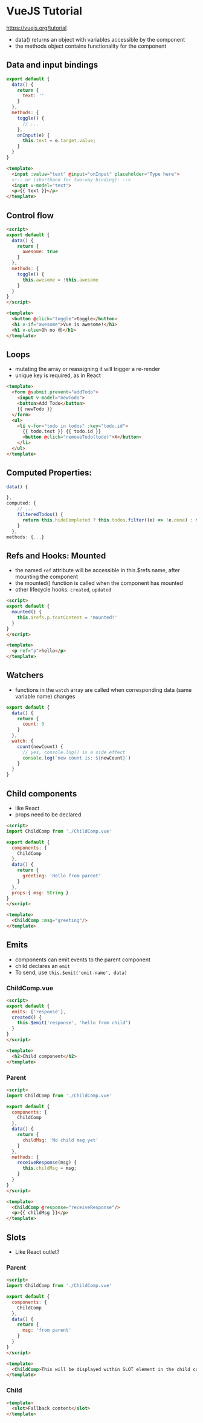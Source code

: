# VueJS Tutorial
https://vuejs.org/tutorial
* data() returns an object with variables accessible by the component
* the methods object contains functionality for the component

## Data and input bindings

```javascript
export default {
  data() {
    return {
      text: ''
    }
  },
  methods: {
    toggle() {
      // ...
    },
    onInput(e) {
      this.text = e.target.value; 
    }
  }
}
```
```html
<template>
  <input :value="text" @input="onInput" placeholder="Type here">
  <!-- or (shorthand for two-way binding): -->
  <input v-model="text">
  <p>{{ text }}</p>
</template>
```

## Control flow
```html
<script>
export default {
  data() {
    return {
      awesome: true
    }
  },
  methods: {
    toggle() {
      this.awesome = !this.awesome
    }
  }
}
</script>

<template>
  <button @click="toggle">toggle</button>
  <h1 v-if="awesome">Vue is awesome!</h1>
  <h1 v-else>Oh no 😢</h1>
</template>
```

## Loops
* mutating the array or reassigning it will trigger a re-render
* unique key is required, as in React
```html
<template>
  <form @submit.prevent="addTodo">
    <input v-model="newTodo">
    <button>Add Todo</button>    
    {{ newTodo }}
  </form>
  <ul>
    <li v-for="todo in todos" :key="todo.id">
      {{ todo.text }} {{ todo.id }}
      <button @click="removeTodo(todo)">X</button>
    </li>
  </ul>
</template>
```

## Computed Properties:
```javascript
data() {

}, 
computed: {
    // ...
    filteredTodos() {
      return this.hideCompleted ? this.todos.filter((e) => !e.done) : this.todos;
    }
  },
methods: {...}
```

## Refs and Hooks: Mounted

* the named ```ref``` attribute will be accessible in this.$refs.name, after mounting the component
* the mounted() function is called when the component has mounted
* other lifecycle hooks: ```created```, ```updated```

```html
<script>
export default {
  mounted() {
    this.$refs.p.textContent = 'mounted!'
  }
}
</script>

<template>
  <p ref="p">hello</p>
</template>
```

## Watchers
* functions in the ```watch``` array are called when corresponding data (same variable name) changes

```javascript
export default {
  data() {
    return {
      count: 0
    }
  },
  watch: {
    count(newCount) {
      // yes, console.log() is a side effect
      console.log(`new count is: ${newCount}`)
    }
  }
}
```

## Child components
* like React
* props need to be declared 

```html
<script>
import ChildComp from './ChildComp.vue'

export default {
  components: {
    ChildComp
  },
  data() {
    return {
      greeting: 'Hello from parent'
    }
  },
  props:{ msg: String }
}
</script>

<template>
  <ChildComp :msg="greeting"/>
</template>
```
## Emits
* components can emit events to the parent component
* child declares an ```emit```
* To send, use ```this.$emit('emit-name', data)```

### ChildComp.vue
```html
<script>
export default {
  emits: ['response'],
  created() {
    this.$emit('response', 'hello from child')
  }
}
</script>

<template>
  <h2>Child component</h2>
</template>
```
### Parent

```html
<script>
import ChildComp from './ChildComp.vue'

export default {
  components: {
    ChildComp
  },
  data() {
    return {
      childMsg: 'No child msg yet'
    }
  },
  methods: {
    receiveResponse(msg) {
      this.childMsg = msg;
    }
  }
}
</script>

<template>
  <ChildComp @response="receiveResponse"/>
  <p>{{ childMsg }}</p>
</template>
```

## Slots
* Like React outlet?

### Parent
```html
<script>
import ChildComp from './ChildComp.vue'

export default {
  components: {
    ChildComp
  },
  data() {
    return {
      msg: 'from parent'
    }
  }
}
</script>

<template>
  <ChildComp>This will be displayed within SLOT element in the child component</ChildComp>
</template>
```

### Child
```html
<template>
  <slot>Fallback content</slot>
</template>
```